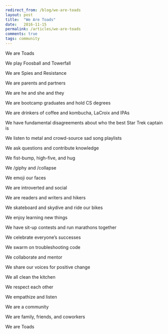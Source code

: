 ```yaml
---
redirect_from: /blog/we-are-toads
layout: post
title:  "We Are Toads"
date:   2016-11-15
permalink: /articles/we-are-toads
comments: true
tags: community
---
```


We are Toads

We play Foosball and Towerfall

We are Spies and Resistance

We are parents and partners

We are he and she and they

We are bootcamp graduates and hold CS degrees

We are drinkers of coffee and kombucha, LaCroix and IPAs

We have fundamental disagreements about who the best Star Trek captain is

We listen to metal and crowd-source sad song playlists

We ask questions and contribute knowledge

We fist-bump, high-five, and hug

We /giphy and /collapse

We emoji our faces

We are introverted and social

We are readers and writers and hikers

We skateboard and skydive and ride our bikes

We enjoy learning new things

We have sit-up contests and run marathons together

We celebrate everyone’s successes

We swarm on troubleshooting code

We collaborate and mentor

We share our voices for positive change

We all clean the kitchen

We respect each other

We empathize and listen

We are a community

We are family, friends, and coworkers

We are Toads